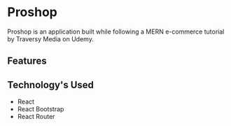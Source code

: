 # Proshop

Proshop is an application built while following a MERN e-commerce tutorial by Traversy Media on Udemy.


## Features

## Technology's Used
- React
- React Bootstrap
- React Router

